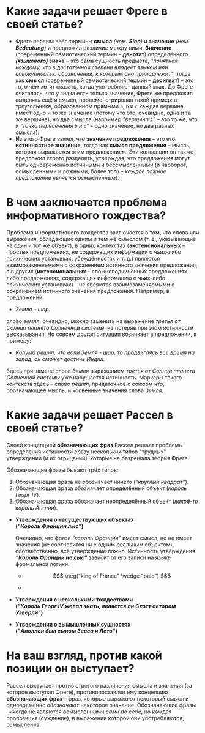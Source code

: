 # Какие задачи решает Фреге в своей статье?

* Фреге первым ввёл термины **смысл** *(нем. **Sinn**)* и **значение** *(нем. **Bedeutung**)* и предложил различие между ними. **Значение** (современный семиотический термин – **денотат**) определённого ***(языкового)* знака** – это сама сущность предмета, *"понятная каждому, кто в достаточной степени владеет языком или совокупностью обозначений, к которым оно принадлежит"*, тогда как **смысл** (современный семиотический термин – **десигнат**) – это то, о чём хотят сказать, когда употребляют данный знак. До Фреге считалось, что у знака есть только значение, Фреге же предложил выделять ещё и смысл, продемонстрировав такой пример: в треугольнике, образованном прямыми `a`, `b` и `c` каждая вершина имеет одно и то же значение (потому что это, очевидно, одна и та же вершина), но два смысла (например *"вершина `A`"* – это то же, что и *"точка пересечения `b` и `c`"* – одно значение, но два разных смысла).
* Из этого Фреге вывел, что **значение предложения** – это его **истинностное значение**, тогда как **смысл предложения** – мысль, которая выражается этим предложением. Эти концепции он также предложил строго разделять, утверждая, что предложения могут быть одновременно истинными и бессмысленными (и наоборот, осмысленными и ложными, более того – *каждое ложное предложение является осмысленным*). 

# В чем заключается проблема информативного тождества? 

Проблема информативного тождества заключается в том, что слова или выражения, обладающие одним и тем же смыслом (т. е., указывающие на один и тот же объект), в одних контекстах (**экстенсиональных** – простых предложениях, не содержащих информации о чьих-либо психических установках, убеждённостях и т. д.) являются взаимозаменяемыми с сохранением истинного значения предложения, а в других (**интенсиональных** – сложноподчинённых предложениях либо предложениях, содержащих информацию о чьих-либо психических установках) – не являются взаимозаменяемыми с сохранением истинного значения предложения. Например, в предложении:

* *Земля – шар.*

слово *земля*, очевидно, можно заменить на выражение *третья от Солнца планета Солнечной системы*, не потеряв при этом истинности высказывания. Но совсем другая ситуация возникает в предложении, к примеру:

* *Колумб решил, что если Земля - шар, то продвигаясь все время на запад, он сможет достичь Индии.*

Здесь при замене слова *Земля* выражением *третья от Солнца планета Солнечной системы* уже нарушается истинность. Маркеры такого контекста здесь – слово *решил*, придаточное с союзом *что*, обозначающее мысль, и косвенные значения слова *Земля*.

# Какие задачи решает Рассел в своей статье? 

Своей концепцией **обозначающих фраз** Рассел решает проблемы определения истинности сразу нескольких типов "трудных" утверждений (и их отрицаний), которые не разрешала теория Фреге.

Обозначающие фразы бывают трёх типов:

1. Обозначающая фраза не обозначает ничего (*"круглый квадрат"*).
2. Обозначающая фраза обозначает определённый объект (*король Георг IV*).
3. Обозначающая фраза обозначает неопределённый объект (*какой-то король Англии*).

* **Утверждения о несуществующих объектах <br>(*"Король Франции лыс"*)**

  Очевидно, что фраза *"король Франции"* имеет смысл, но не имеет значения (не соотносится ни с одним реальным объектом), соответственно, всё утверждение ложно. Истинность утверждения ***"Король Франции не лыс"*** зависит от его записи на языке формальной логики:

  * ```math
    $ \neg("king of France" \wedge "bald") $
    ```

  * ```mathematica
    
    ```

* **Утверждения с несколькими тождествами <br>(*"Король Георг IV желал знать, является ли Скотт автором Уэверли"*)**

* **Утверждения о вымышленных сущностях <br>("*Аполлон был сыном Зевса и Лето*")**

# На ваш взгляд, против какой позиции он выступает? 

Рассел выступает против строгого различения смысла и значения (за которое выступал Фреге), противопоставляя ему концепцию **обозначающих фраз** – фраз, которые *выражают* некоторый смысл и одновременно *обозначают* некоторое значение. Обозначающие фразы никогда не являются осмысленными *сами по себе*, но каждая пропозиция (суждение), в выражении которой они употребляются, осмысленна.
